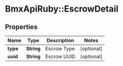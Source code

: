 # BmxApiRuby::EscrowDetail

## Properties
Name | Type | Description | Notes
------------ | ------------- | ------------- | -------------
**type** | **String** | Escrow Type | [optional] 
**uuid** | **String** | Escrow UUID | [optional] 


